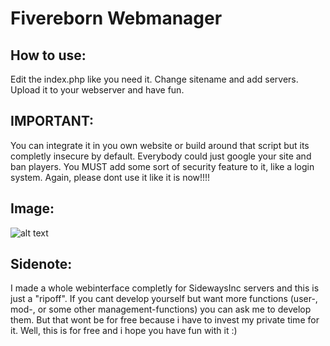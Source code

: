 Fivereborn Webmanager
==============

How to use:
--------------

Edit the index.php like you need it. Change sitename and add servers. Upload it to your webserver and have fun.


IMPORTANT:
--------------

You can integrate it in you own website or build around that script but its completly insecure by default. Everybody could just google your site and ban players. You MUST add some sort of security feature to it, like a login system.
Again, please dont use it like it is now!!!!


Image:
--------------
![alt text](http://puu.sh/syhUW/723d990e43.png "Working Interface")


Sidenote:
--------------
I made a whole webinterface completly for SidewaysInc servers and this is just a "ripoff". If you cant develop yourself but want more functions (user-, mod-, or some other management-functions) you can ask me to develop them. But that wont be for free because i have to invest my private time for it. Well, this is for free and i hope you have fun with it :)